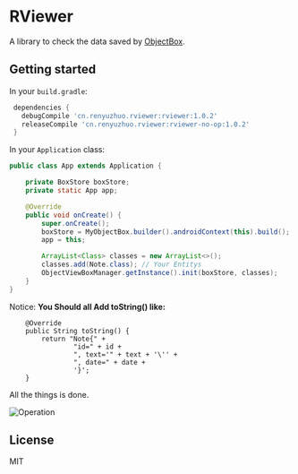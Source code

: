 # RViewer

A library to check the data saved by [ObjectBox](https://github.com/greenrobot/ObjectBox).

## Getting started

In your `build.gradle`:

```gradle
 dependencies {
   debugCompile 'cn.renyuzhuo.rviewer:rviewer:1.0.2'
   releaseCompile 'cn.renyuzhuo.rviewer:rviewer-no-op:1.0.2'
 }
```

In your `Application` class:

```java
public class App extends Application {

    private BoxStore boxStore;
    private static App app;

    @Override
    public void onCreate() {
        super.onCreate();
        boxStore = MyObjectBox.builder().androidContext(this).build();
        app = this;

        ArrayList<Class> classes = new ArrayList<>();
        classes.add(Note.class); // Your Entitys
        ObjectViewBoxManager.getInstance().init(boxStore, classes);
    }
}
```

Notice: **You Should all Add toString() like:**

```
    @Override
    public String toString() {
        return "Note{" +
                "id=" + id +
                ", text='" + text + '\'' +
                ", date=" + date +
                '}';
    }
```

All the things is done.

![Operation](https://github.com/renyuzhuo/rviewer/tree/master/gif/operation.gif)

## License

MIT
